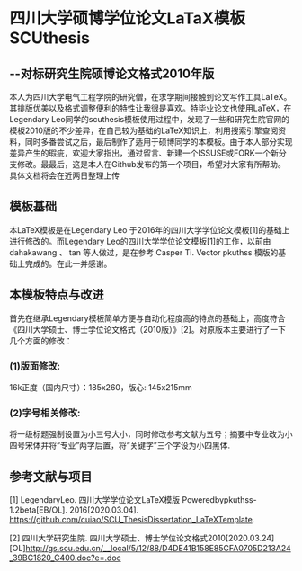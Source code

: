 # 四川大学硕博学位论文LaTaX模板SCUthesis
## --对标研究生院硕博论文格式2010年版
本人为四川大学电气工程学院的研究僧，在求学期间接触到论文写作工具LaTeX。其排版优美以及格式调整便利的特性让我很是喜欢。特毕业论文也使用LaTeX，在Legendary Leo同学的scuthesis模板使用过程中，发现了一些和研究生院官网的模板2010版的不少差异，在自己较为基础的LaTeX知识上，利用搜索引擎查阅资料，同时多番尝试之后，最后制作了适用于硕博同学的本模板。由于本人部分实现差异产生的瑕疵，欢迎大家指出，通过留言、新建一个ISSUSE或FORK一个新分支修改。最最后，这是本人在Github发布的第一个项目，希望对大家有所帮助。具体文档将会在近两日整理上传

## 模板基础
本LaTeX模板是在Legendary Leo 于2016年的四川大学学位论文模板[1]的基础上进行修改的。而Legendary Leo的四川大学学位论文模板[1]的工作，以前由 dahakawang  、 tan  等人做过，是在参考 Casper Ti. Vector   pkuthss 模版的基础上完成的。在此一并感谢。

## 本模板特点与改进
首先在继承Legendary模板简单方便与自动化程度高的特点的基础上，高度符合《四川大学硕士、博士学位论文格式（2010版）》[2]。对原版本主要进行了一下几个方面的修改：

### (1)版面修改:
16k正度（国内尺寸）：185x260，版心: 145x215mm

### (2)字号相关修改:
将一级标题强制设置为小三号大小，同时修改参考文献为五号；摘要中专业改为小四号宋体并将“专业”两字后置，将“关键字”三个字设为小四黑体.


## 参考文献与项目
[1] LegendaryLeo. 四川大学学位论文LaTeX模版 Poweredbypkuthss-1.2beta[EB/OL].
2016[2020.03.04]. https://github.com/cuiao/SCU_ThesisDissertation_LaTeXTemplate.

[2] 四川大学研究生院. 四川大学硕士、博士学位论文格式2010[2020.03.24][OL]http://gs.scu.edu.cn/__local/5/12/88/D4DE41B158E85CFA0705D213A24_39BC1820_C400.doc?e=.doc
